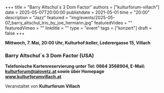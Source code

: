+++
title = "Barry Altschul´s 3 Dom Factor"
authors = ["kulturforum-villach"]
date = 2025-05-07T20:00:00
publishdate = 2021-05-01
time = "20:00"
description = "Jazz"
featured = "img/events/2025-05-07_barry_altschul_trio_by_joe_hermann.jpg"
featuredVideo = ""
featuredVimeo = ""
linktitle = ""
type = "event"
tags = ["konzert"]
draft = false
+++

**Mittwoch, 7. Mai, 20:00 Uhr, Kulturhof:keller, Lederergasse 15, Villach**

### Barry Altschul´s 3 Dom Factor \(USA\)

**Telefonische Kartenreservierung unter Tel: 0664 3568904, E-Mail: kulturforum@jalovetz.at sowie über Homepage www.kulturforumvillach.at**

Veranstaltet von **Kulturforum Villach**
